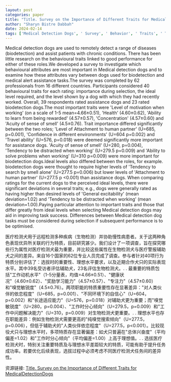 ```yaml
---
layout: post
categories: paper
title: "Title. Survey on the Importance of Different Traits for MedicalDetectionDogs"
author: "Sharyn Bistre Dabbah"
date: 2024-02-14
tags: ['Medical Detection Dogs', ' Survey', ' Behavior', ' Traits', ' Temperament', ' Selection']
---
```


Medical detection dogs are used to remotely detect a range of diseases (biodetection) and assist patients with chronic conditions. There has been little research on the behavioural traits linked to good performance for either of these roles.We developed a survey to investigate which behavioural attributes are most important in Medical detection dogs and to examine how these attributes vary between dogs used for biodetection and medical alert assistance tasks.The survey was completed by 62 professionals from 16 different countries. Participants considered 40 behavioural traits for each rating: importance during selection, the ideal level required, and the level shown by a dog with which they had recently worked. Overall, 39 respondents rated assistance dogs and 23 rated biodetection dogs.The most important traits were 'Level of motivation when working' (on a scale of 1-5 mean=4.66±0.51), 'Health' (4.60±0.62), 'Ability to learn from being rewarded' (4.57±0.57), 'Concentration' (4.57±0.60) and 'Acuity of sense of smell' (4.5±0.76). Trait importance differed significantly between the two roles; 'Level of Attachment to human partner' (U=685, p=0.001), 'Confidence in different environments' (U=604 p=0.002) and 'Travel ability' (U=576, p=0.018) were deemed significantly more important for assistance dogs. 'Acuity of sense of smell' (U=280, p=0.004), 'Tendency to be distracted when working' (U=279.5 p=0.009) and 'Ability to solve problems when working' (U=310 p=0.009) were more important for biodetection dogs.Ideal levels also differed between the roles, for example. biodetection dogs were thought to require higher levels of 'Tendency to search by smell alone' (U=277.5 p=0.006) but lower levels of 'Attachment to human partner' (U=277.5 p <0.001) than assistance dogs. When comparing ratings for the current dogs to the perceived ideal levels, there were significant deviations in several traits; e.g., dogs were generally rated as having higher than desired levels of 'General excitability' (mean deviation=1.02) and 'Tendency to be distracted when working' (mean deviation=1.00).Paying particular attention to important traits and those that differ greatly from ideal levels when selecting Medical detection dogs may aid in improving task success. Differences between Medical detection dog tasks must be considered during selection if subsequent performance is to be optimised.

医疗检测犬用于远程检测多种疾病（生物检测）并协助慢性病患者。关于这两种角色表现优异所关联的行为特质，目前研究甚少。我们设计了一项调查，旨在探究哪些行为属性对医疗检测犬最为重要，并比较这些属性在生物检测犬与医疗警报辅助犬之间的差异。来自16个国家的62位专业人员完成了调查。参与者针对40项行为特质分别评估了：选拔时的重要性、理想水平要求，以及近期合作犬只的实际表现水平。其中39名受访者评估辅助犬，23名评估生物检测犬。. . 最重要的特质包括"工作动机水平"（1-5分量表，均值=4.66±0.51）、"健康状况"（4.60±0.62）、"奖励学习能力"（4.57±0.57）、"专注力"（4.57±0.60）和"嗅觉敏锐度"（4.5±0.76）。两项职能的特质重要性存在显著差异："对人类伙伴的依恋程度"（U=685，p=0.001）、"不同环境下的自信心"（U=604，p=0.002）和"长途适应能力"（U=576，p=0.018）对辅助犬更为重要；而"嗅觉敏锐度"（U=280，p=0.004）、"工作时分心倾向"（U=279.5，p=0.009）和"工作中问题解决能力"（U=310，p=0.009）对生物检测犬更重要。. . 理想水平也存在职能差异：例如生物检测犬需要更高的"纯嗅觉搜索倾向"（U=277.5，p=0.006），但低于辅助犬的"人类伙伴依恋程度"（U=277.5，p<0.001）。比较现役犬只与理想水平时，多项特质存在显著偏差：如犬只普遍在"总体兴奋度"（平均偏差=1.02）和"工作时分心倾向"（平均偏差=1.00）上高于理想值。. . 选拔医疗检测犬时，特别关注重要特质及与理想水平差距较大的特质，可能有助于提升任务成功率。若要优化后续表现，选拔过程中必须考虑不同医疗检测犬任务间的差异性。

资源链接: [Title. Survey on the Importance of Different Traits for MedicalDetectionDogs](https://papers.ssrn.com/sol3/papers.cfm?abstract_id=4725859)
